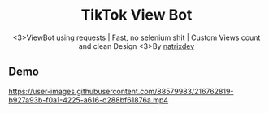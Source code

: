 <div align="center"> 
<h1>TikTok View Bot</h1>
<3>ViewBot using requests | Fast, no selenium shit | Custom Views count and clean Design</h3>
<3>By <a href="https://github.com/natrixdev">natrixdev</a></h3>
</div>

## Demo 
https://user-images.githubusercontent.com/88579983/216762819-b927a93b-f0a1-4225-a616-d288bf61876a.mp4

